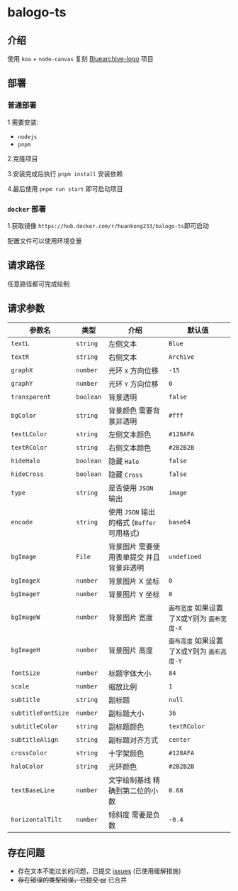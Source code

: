 # balogo-ts

## 介绍

使用 `koa` + `node-canvas` 复刻 [Bluearchive-logo](https://github.com/nulla2011/Bluearchive-logo) 项目

## 部署

### 普通部署

1.需要安装:

- `nodejs`
- `pnpm`

2.克隆项目

3.安装完成后执行 `pnpm install` 安装依赖

4.最后使用 `pnpm run start` 即可启动项目

### `docker` 部署

1.获取镜像 `https://hub.docker.com/r/huankong233/balogo-ts`即可启动

配置文件可以使用环境变量

## 请求路径

任意路径都可完成绘制

## 请求参数

| 参数名             | 类型      | 介绍                                      | 默认值                                     |
| ------------------ | --------- | ----------------------------------------- | ------------------------------------------ |
| `textL`            | `string`  | 左侧文本                                  | `Blue`                                     |
| `textR`            | `string`  | 右侧文本                                  | `Archive`                                  |
| `graphX`           | `number`  | 光环 `X` 方向位移                         | `-15`                                      |
| `graphY`           | `number`  | 光环 `Y` 方向位移                         | `0`                                        |
| `transparent`      | `boolean` | 背景透明                                  | `false`                                    |
| `bgColor`          | `string`  | 背景颜色 需要背景非透明                   | `#fff`                                     |
| `textLColor`       | `string`  | 左侧文本颜色                              | `#128AFA`                                  |
| `textRColor`       | `string`  | 右侧文本颜色                              | `#2B2B2B`                                  |
| `hideHalo`         | `boolean` | 隐藏 `Halo`                               | `false`                                    |
| `hideCross`        | `boolean` | 隐藏 `Cross`                              | `false`                                    |
| `type`             | `string`  | 是否使用 `JSON` 输出                      | `image`                                    |
| `encode`           | `string`  | 使用 `JSON` 输出的格式 (`Buffer`可用格式) | `base64`                                   |
| `bgImage`          | `File`    | 背景图片 需要使用表单提交 并且 背景非透明 | `undefined`                                |
| `bgImageX`         | `number`  | 背景图片 X 坐标                           | `0`                                        |
| `bgImageY`         | `number`  | 背景图片 Y 坐标                           | `0`                                        |
| `bgImageW`         | `number`  | 背景图片 宽度                             | `画布宽度` 如果设置了X或Y则为 `画布宽度-X` |
| `bgImageH`         | `number`  | 背景图片 高度                             | `画布高度` 如果设置了X或Y则为 `画布高度-Y` |
| `fontSize`         | `number`  | 标题字体大小                              | `84`                                       |
| `scale`            | `number`  | 缩放比例                                  | `1`                                        |
| `subtitle`         | `string`  | 副标题                                    | `null`                                     |
| `subtitleFontSize` | `number`  | 副标题大小                                | `36`                                       |
| `subtitleColor`    | `string`  | 副标题颜色                                | `textRColor`                               |
| `subtitleAlign`    | `string`  | 副标题对齐方式                            | `center`                                   |
| `crossColor`       | `string`  | 十字架颜色                                | `#128AFA`                                  |
| `haloColor`        | `string`  | 光环颜色                                  | `#2B2B2B`                                  |
| `textBaseLine`     | `number`  | 文字绘制基线 精确到第二位的小数           | `0.68`                                     |
| `horizontalTilt`   | `number`  | 倾斜度 需要是负数                         | `-0.4`                                     |

## 存在问题

- 存在文本不能过长的问题，已提交 [issues](https://github.com/Automattic/node-canvas/issues/2321) (已使用缓解措施)
- ~~存在错误的类型错误，已提交 [pr](https://github.com/Automattic/node-canvas/pull/2322)~~ 已合并

